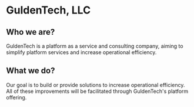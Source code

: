 # GuldenTech, LLC

## Who we are?

GuldenTech is a platform as a service and consulting company, aiming to simplify platform services and increase operational efficiency.

## What we do?

Our goal is to build or provide solutions to increase operational efficiency. All of these improvements will be facilitated through GuldenTech's platform offering.
